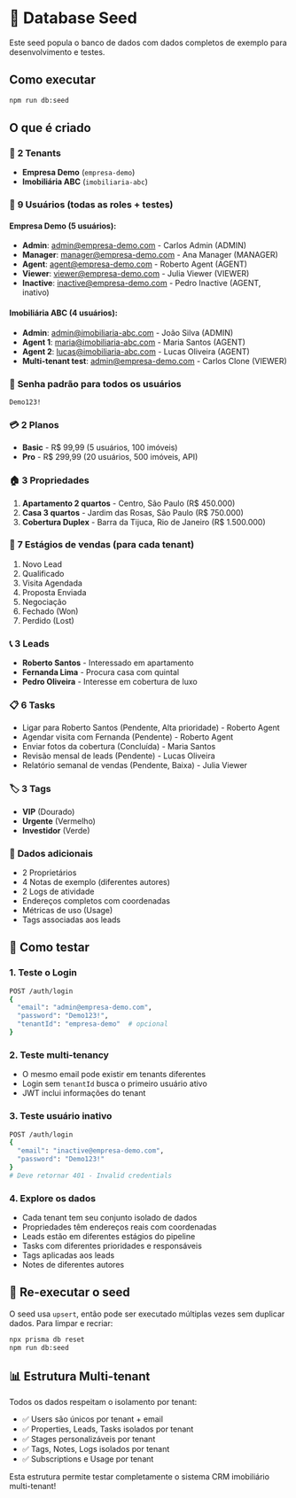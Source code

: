 # 🌱 Database Seed

Este seed popula o banco de dados com dados completos de exemplo para desenvolvimento e testes.

## Como executar

```bash
npm run db:seed
```

## O que é criado

### 🏢 **2 Tenants**
- **Empresa Demo** (`empresa-demo`)
- **Imobiliária ABC** (`imobiliaria-abc`)

### 👥 **9 Usuários (todas as roles + testes)**

#### Empresa Demo (5 usuários):
- **Admin**: admin@empresa-demo.com - Carlos Admin (ADMIN)
- **Manager**: manager@empresa-demo.com - Ana Manager (MANAGER)
- **Agent**: agent@empresa-demo.com - Roberto Agent (AGENT)
- **Viewer**: viewer@empresa-demo.com - Julia Viewer (VIEWER)
- **Inactive**: inactive@empresa-demo.com - Pedro Inactive (AGENT, inativo)

#### Imobiliária ABC (4 usuários):
- **Admin**: admin@imobiliaria-abc.com - João Silva (ADMIN)
- **Agent 1**: maria@imobiliaria-abc.com - Maria Santos (AGENT)
- **Agent 2**: lucas@imobiliaria-abc.com - Lucas Oliveira (AGENT)
- **Multi-tenant test**: admin@empresa-demo.com - Carlos Clone (VIEWER)

### 🔐 **Senha padrão para todos os usuários**
```
Demo123!
```

### 💳 **2 Planos**
- **Basic** - R$ 99,99 (5 usuários, 100 imóveis)
- **Pro** - R$ 299,99 (20 usuários, 500 imóveis, API)

### 🏠 **3 Propriedades**
1. **Apartamento 2 quartos** - Centro, São Paulo (R$ 450.000)
2. **Casa 3 quartos** - Jardim das Rosas, São Paulo (R$ 750.000)
3. **Cobertura Duplex** - Barra da Tijuca, Rio de Janeiro (R$ 1.500.000)

### 🎯 **7 Estágios de vendas (para cada tenant)**
1. Novo Lead
2. Qualificado
3. Visita Agendada
4. Proposta Enviada
5. Negociação
6. Fechado (Won)
7. Perdido (Lost)

### 📞 **3 Leads**
- **Roberto Santos** - Interessado em apartamento
- **Fernanda Lima** - Procura casa com quintal
- **Pedro Oliveira** - Interesse em cobertura de luxo

### 📋 **6 Tasks**
- Ligar para Roberto Santos (Pendente, Alta prioridade) - Roberto Agent
- Agendar visita com Fernanda (Pendente) - Roberto Agent
- Enviar fotos da cobertura (Concluída) - Maria Santos
- Revisão mensal de leads (Pendente) - Lucas Oliveira
- Relatório semanal de vendas (Pendente, Baixa) - Julia Viewer

### 🏷️ **3 Tags**
- **VIP** (Dourado)
- **Urgente** (Vermelho)
- **Investidor** (Verde)

### 📝 **Dados adicionais**
- 2 Proprietários
- 4 Notas de exemplo (diferentes autores)
- 2 Logs de atividade
- Endereços completos com coordenadas
- Métricas de uso (Usage)
- Tags associadas aos leads

## 🧪 Como testar

### 1. Teste o Login
```bash
POST /auth/login
{
  "email": "admin@empresa-demo.com",
  "password": "Demo123!",
  "tenantId": "empresa-demo"  # opcional
}
```

### 2. Teste multi-tenancy
- O mesmo email pode existir em tenants diferentes
- Login sem `tenantId` busca o primeiro usuário ativo
- JWT inclui informações do tenant

### 3. Teste usuário inativo
```bash
POST /auth/login
{
  "email": "inactive@empresa-demo.com",
  "password": "Demo123!"
}
# Deve retornar 401 - Invalid credentials
```

### 4. Explore os dados
- Cada tenant tem seu conjunto isolado de dados
- Propriedades têm endereços reais com coordenadas
- Leads estão em diferentes estágios do pipeline
- Tasks com diferentes prioridades e responsáveis
- Tags aplicadas aos leads
- Notes de diferentes autores

## 🔄 Re-executar o seed

O seed usa `upsert`, então pode ser executado múltiplas vezes sem duplicar dados. Para limpar e recriar:

```bash
npx prisma db reset
npm run db:seed
```

## 📊 Estrutura Multi-tenant

Todos os dados respeitam o isolamento por tenant:
- ✅ Users são únicos por tenant + email
- ✅ Properties, Leads, Tasks isolados por tenant
- ✅ Stages personalizáveis por tenant
- ✅ Tags, Notes, Logs isolados por tenant
- ✅ Subscriptions e Usage por tenant

Esta estrutura permite testar completamente o sistema CRM imobiliário multi-tenant!